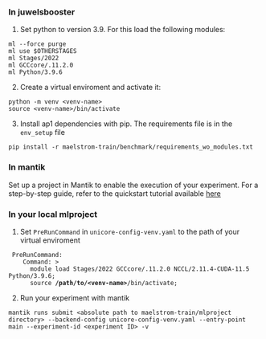 ### In juwelsbooster
1. Set python to version 3.9. For this load the following modules:
```
ml --force purge
ml use $OTHERSTAGES
ml Stages/2022
ml GCCcore/.11.2.0
ml Python/3.9.6
```

2. Create a virtual enviroment and activate it:
```
python -m venv <venv-name>
source <venv-name>/bin/activate
```

3. Install ap1 dependencies with pip. The requirements file is in the `env_setup` file
```
pip install -r maelstrom-train/benchmark/requirements_wo_modules.txt
```

### In mantik

Set up a project in Mantik to enable the execution of your experiment. For a step-by-step guide, refer to the quickstart tutorial available [here](https://mantik-ai.gitlab.io/mantik/ui/quickstart.html)


### In your local mlproject

1. Set `PreRunCommand` in `unicore-config-venv.yaml` to the path of your virtual enviroment

<pre><code> PreRunCommand:
    Command: >
      module load Stages/2022 GCCcore/.11.2.0 NCCL/2.11.4-CUDA-11.5 Python/3.9.6;
      source <b>/path/to/&lt;venv-name&gt;</b>/bin/activate;
</code></pre>


2. Run your experiment with mantik
```
mantik runs submit <absolute path to maelstrom-train/mlproject directory> --backend-config unicore-config-venv.yaml --entry-point main --experiment-id <experiment ID> -v
```
